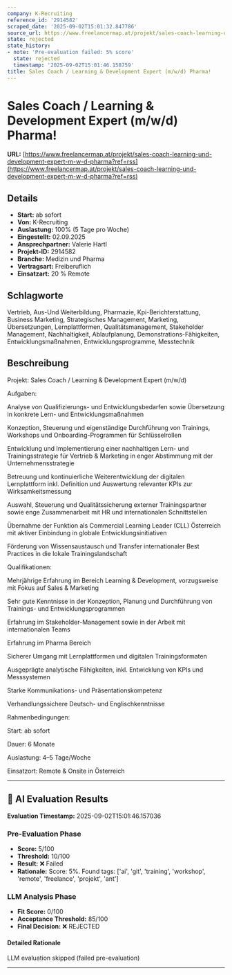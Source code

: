```yaml
---
company: K-Recruiting
reference_id: '2914582'
scraped_date: '2025-09-02T15:01:32.847786'
source_url: https://www.freelancermap.at/projekt/sales-coach-learning-und-development-expert-m-w-d-pharma?ref=rss
state: rejected
state_history:
- note: 'Pre-evaluation failed: 5% score'
  state: rejected
  timestamp: '2025-09-02T15:01:46.158759'
title: Sales Coach / Learning & Development Expert (m/w/d) Pharma!
---
```



# Sales Coach / Learning & Development Expert (m/w/d) Pharma!
**URL:** [https://www.freelancermap.at/projekt/sales-coach-learning-und-development-expert-m-w-d-pharma?ref=rss](https://www.freelancermap.at/projekt/sales-coach-learning-und-development-expert-m-w-d-pharma?ref=rss)
## Details
- **Start:** ab sofort
- **Von:** K-Recruiting
- **Auslastung:** 100% (5 Tage pro Woche)
- **Eingestellt:** 02.09.2025
- **Ansprechpartner:** Valerie Hartl
- **Projekt-ID:** 2914582
- **Branche:** Medizin und Pharma
- **Vertragsart:** Freiberuflich
- **Einsatzart:** 20
                                                % Remote

## Schlagworte
Vertrieb, Aus-Und Weiterbildung, Pharmazie, Kpi-Berichterstattung, Business Marketing, Strategisches Management, Marketing, Übersetzungen, Lernplattformen, Qualitätsmanagement, Stakeholder Management, Nachhaltigkeit, Ablaufplanung, Demonstrations-Fähigkeiten, Entwicklungsmaßnahmen, Entwicklungsprogramme, Messtechnik

## Beschreibung
Projekt: Sales Coach / Learning & Development Expert (m/w/d)

Aufgaben:

Analyse von Qualifizierungs- und Entwicklungsbedarfen sowie Übersetzung in konkrete Lern- und Entwicklungsmaßnahmen

Konzeption, Steuerung und eigenständige Durchführung von Trainings, Workshops und Onboarding-Programmen für Schlüsselrollen

Entwicklung und Implementierung einer nachhaltigen Lern- und Trainingsstrategie für Vertrieb & Marketing in enger Abstimmung mit der Unternehmensstrategie

Betreuung und kontinuierliche Weiterentwicklung der digitalen Lernplattform inkl. Definition und Auswertung relevanter KPIs zur Wirksamkeitsmessung

Auswahl, Steuerung und Qualitätssicherung externer Trainingspartner sowie enge Zusammenarbeit mit HR und internationalen Schnittstellen

Übernahme der Funktion als Commercial Learning Leader (CLL) Österreich mit aktiver Einbindung in globale Entwicklungsinitiativen

Förderung von Wissensaustausch und Transfer internationaler Best Practices in die lokale Trainingslandschaft

Qualifikationen:

Mehrjährige Erfahrung im Bereich Learning & Development, vorzugsweise mit Fokus auf Sales & Marketing

Sehr gute Kenntnisse in der Konzeption, Planung und Durchführung von Trainings- und Entwicklungsprogrammen

Erfahrung im Stakeholder-Management sowie in der Arbeit mit internationalen Teams

Erfahrung im Pharma Bereich

Sicherer Umgang mit Lernplattformen und digitalen Trainingsformaten

Ausgeprägte analytische Fähigkeiten, inkl. Entwicklung von KPIs und Messsystemen

Starke Kommunikations- und Präsentationskompetenz

Verhandlungssichere Deutsch- und Englischkenntnisse

Rahmenbedingungen:

Start: ab sofort

Dauer: 6 Monate

Auslastung: 4–5 Tage/Woche

Einsatzort: Remote & Onsite in Österreich

---

## 🤖 AI Evaluation Results

**Evaluation Timestamp:** 2025-09-02T15:01:46.157036

### Pre-Evaluation Phase
- **Score:** 5/100
- **Threshold:** 10/100
- **Result:** ❌ Failed
- **Rationale:** Score: 5%. Found tags: ['ai', 'git', 'training', 'workshop', 'remote', 'freelance', 'projekt', 'ant']

### LLM Analysis Phase
- **Fit Score:** 0/100
- **Acceptance Threshold:** 85/100
- **Final Decision:** ❌ REJECTED

#### Detailed Rationale
LLM evaluation skipped (failed pre-evaluation)

---
